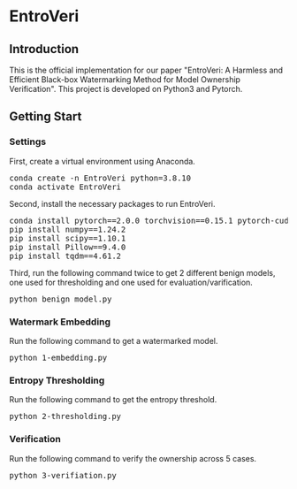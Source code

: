 # EntroVeri

## Introduction
This is the official implementation for our paper "EntroVeri: A Harmless and Efficient Black-box Watermarking Method for Model Ownership Verification". This project is developed on Python3 and Pytorch.

## Getting Start

### Settings
First, create a virtual environment using Anaconda.
<pre lang="markdown">conda create -n EntroVeri python=3.8.10
conda activate EntroVeri</pre>

Second, install the necessary packages to run EntroVeri.
<pre lang="markdown">conda install pytorch==2.0.0 torchvision==0.15.1 pytorch-cuda=11.8 -c pytorch -c nvidia
pip install numpy==1.24.2
pip install scipy==1.10.1
pip install Pillow==9.4.0
pip install tqdm==4.61.2
</pre>

Third, run the following command twice to get 2 different benign models, one used for thresholding and one used for evaluation/varification.
<pre lang="markdown">python benign_model.py
</pre>

### Watermark Embedding
Run the following command to get a watermarked model.
<pre lang="markdown">python 1-embedding.py
</pre>

### Entropy Thresholding
Run the following command to get the entropy threshold.
<pre lang="markdown">python 2-thresholding.py
</pre>

### Verification
Run the following command to verify the ownership across 5 cases.
<pre lang="markdown">python 3-verifiation.py
</pre>

